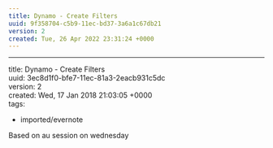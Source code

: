 ```yaml
---
title: Dynamo - Create Filters
uuid: 9f358704-c5b9-11ec-bd37-3a6a1c67db21
version: 2
created: Tue, 26 Apr 2022 23:31:24 +0000
---
```


---

title: Dynamo - Create Filters\
uuid: 3ec8d1f0-bfe7-11ec-81a3-2eacb931c5dc\
version: 2\
created: Wed, 17 Jan 2018 21:03:05 +0000\
tags:

- imported/evernote

Based on au session on wednesday